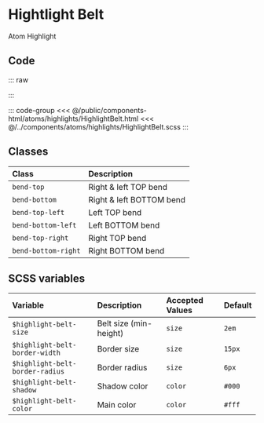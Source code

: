 # Hightlight Belt
<Badge type="tip">Atom</Badge> <Badge type="info">Highlight</Badge>

## Code

::: raw
<div class="dev-section">
    <!--@include: ../../public/components-html/atoms/highlights/HighlightBelt.html -->
</div>
:::

::: code-group
<<< @/public/components-html/atoms/highlights/HighlightBelt.html
<<< @/../components/atoms/highlights/HighlightBelt.scss
:::

## Classes

| Class               | Description              |
|:--------------------|:-------------------------|
| `bend-top`          | Right & left TOP bend    |
| `bend-bottom`       | Right & left BOTTOM bend |
| `bend-top-left`     | Left TOP bend            |
| `bend-bottom-left`  | Left BOTTOM bend         |
| `bend-top-right`    | Right TOP bend           |
| `bend-bottom-right` | Right BOTTOM bend        |

## SCSS variables

| Variable                          | Description            | Accepted Values | Default  |
|:----------------------------------|:-----------------------|:----------------|:---------|
| `$highlight-belt-size`            | Belt size (min-height) | `size`          | `2em`    |
| `$highlight-belt-border-width`    | Border size            | `size`          | `15px`   |
| `$highlight-belt-border-radius`   | Border radius          | `size`          | `6px`    |
| `$highlight-belt-shadow`          | Shadow color           | `color`         | `#000`   |
| `$highlight-belt-color`           | Main color             | `color`         | `#fff`   |

<style lang="scss">
@import "docs/theme.scss";

#highlight-test-container{
  width: 100%;
  height: 600px;
  padding: 10% 0;
  background-color: #eee;
}

$highlight-belt-color: $primary-color;

@import "components/atoms/highlights/HighlightBelt.scss";
</style>
